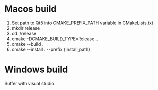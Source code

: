 # Macos build
1. Set path to Qt5 into CMAKE_PREFIX_PATH variable in CMakeLists.txt
2. mkdir release
3. cd ./release
4. cmake -DCMAKE_BUILD_TYPE=Release ..
5. cmake --build .
6. cmake --install . --prefix {install_path}

# Windows build
Suffer with visual studio